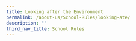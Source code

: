 ```yaml
---
title: Looking after the Environment
permalink: /about-us/School-Rules/looking-ate/
description: ""
third_nav_title: School Rules
---
```


